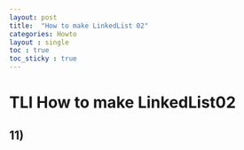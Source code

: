 ```yaml
---
layout: post
title:  "How to make LinkedList 02"
categories: Howto
layout : single
toc : true 
toc_sticky : true
---
```

# TLI How to make LinkedList02

## 11)
